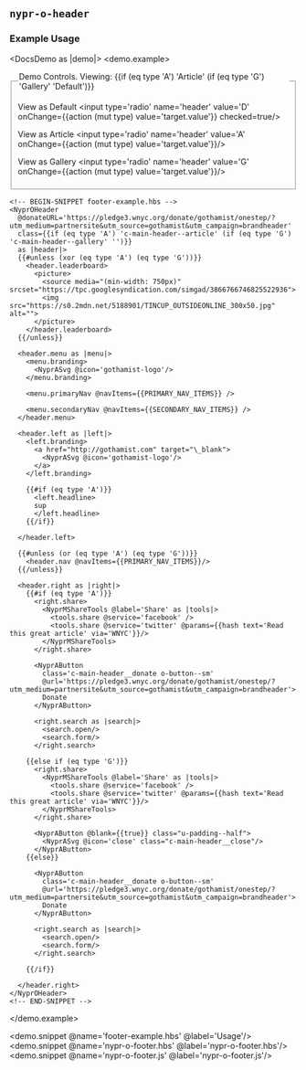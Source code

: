 ## `nypr-o-header`

### Example Usage

<DocsDemo as |demo|>
  <demo.example>
    <fieldset>
      <legend>Demo Controls. Viewing: {{if (eq type 'A') 'Article' (if (eq type 'G') 'Gallery' 'Default')}}</legend>
      <p>
        <label>View as Default
          <input type='radio' name='header' value='D' onChange={{action (mut type) value='target.value'}} checked=true/>
        </label>
      </p>
      <p>
        <label>View as Article
          <input type='radio' name='header' value='A' onChange={{action (mut type) value='target.value'}}/>
        </label>
      </p>
      <p>
        <label>View as Gallery
          <input type='radio' name='header' value='G' onChange={{action (mut type) value='target.value'}}/>
        </label>
      </p>
    </fieldset>

    <!-- BEGIN-SNIPPET footer-example.hbs -->
    <NyprOHeader
      @donateURL='https://pledge3.wnyc.org/donate/gothamist/onestep/?utm_medium=partnersite&utm_source=gothamist&utm_campaign=brandheader'
      class={{if (eq type 'A') 'c-main-header--article' (if (eq type 'G') 'c-main-header--gallery' '')}}
      as |header|>
      {{#unless (xor (eq type 'A') (eq type 'G'))}}
        <header.leaderboard>
          <picture>
            <source media="(min-width: 750px)" srcset="https://tpc.googlesyndication.com/simgad/3866766746825522936">
            <img src="https://s0.2mdn.net/5188901/TINCUP_OUTSIDEONLINE_300x50.jpg" alt="">
          </picture>
        </header.leaderboard>
      {{/unless}}

      <header.menu as |menu|>
        <menu.branding>
          <NyprASvg @icon='gothamist-logo'/>
        </menu.branding>

        <menu.primaryNav @navItems={{PRIMARY_NAV_ITEMS}} />

        <menu.secondaryNav @navItems={{SECONDARY_NAV_ITEMS}} />
      </header.menu>

      <header.left as |left|>
        <left.branding>
          <a href="http://gothamist.com" target="\_blank">
            <NyprASvg @icon='gothamist-logo'/>
          </a>
        </left.branding>

        {{#if (eq type 'A')}}
          <left.headline>
          sup
          </left.headline>
        {{/if}}

      </header.left>

      {{#unless (or (eq type 'A') (eq type 'G'))}}
        <header.nav @navItems={{PRIMARY_NAV_ITEMS}}/>
      {{/unless}}

      <header.right as |right|>
        {{#if (eq type 'A')}}
          <right.share>
            <NyprMShareTools @label='Share' as |tools|>
              <tools.share @service='facebook' />
              <tools.share @service='twitter' @params={{hash text='Read this great article' via='WNYC'}}/>
            </NyprMShareTools>
          </right.share>

          <NyprAButton
            class='c-main-header__donate o-button--sm'
            @url='https://pledge3.wnyc.org/donate/gothamist/onestep/?utm_medium=partnersite&utm_source=gothamist&utm_campaign=brandheader'>
            Donate
          </NyprAButton>

          <right.search as |search|>
            <search.open/>
            <search.form/>
          </right.search>

        {{else if (eq type 'G')}}
          <right.share>
            <NyprMShareTools @label='Share' as |tools|>
              <tools.share @service='facebook' />
              <tools.share @service='twitter' @params={{hash text='Read this great article' via='WNYC'}}/>
            </NyprMShareTools>
          </right.share>

          <NyprAButton @blank={{true}} class="u-padding--half">
            <NyprASvg @icon='close' class="c-main-header__close"/>
          </NyprAButton>
        {{else}}

          <NyprAButton
            class='c-main-header__donate o-button--sm'
            @url='https://pledge3.wnyc.org/donate/gothamist/onestep/?utm_medium=partnersite&utm_source=gothamist&utm_campaign=brandheader'>
            Donate
          </NyprAButton>

          <right.search as |search|>
            <search.open/>
            <search.form/>
          </right.search>

        {{/if}}

      </header.right>
    </NyprOHeader>
    <!-- END-SNIPPET -->
  </demo.example>

  <demo.snippet @name='footer-example.hbs' @label='Usage'/>
  <demo.snippet @name='nypr-o-footer.hbs' @label='nypr-o-footer.hbs'/>
  <demo.snippet @name='nypr-o-footer.js' @label='nypr-o-footer.js'/>
</DocsDemo>
